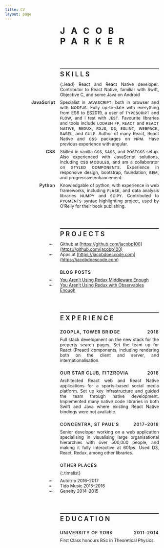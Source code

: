 ```yaml
---
title: CV
layout: page
---
```


<style>
:root {
  --inset: 180px;
  -webkit-text-size-adjust: 100%;
}

h1 {
  margin: 0 0 72px;
  font-weight: 700;
  text-transform: uppercase;
  letter-spacing: 5px;
}

h2 {
  border-top: 2px solid #333;
  padding-top: 4px;
  margin: 36px 0 12px;
  text-transform: uppercase;
  letter-spacing: 4px;
  font-weight: 580;
}

h3 {
  margin: 24px 0 0px;
  font-size: 1em;
  font-weight: 620;
  text-transform: uppercase;
  letter-spacing: 1.3px;
}

h3 time {
  margin-left: 12px;
  float: right;
}

h3::after {
  content: "";
  display: block;
  clear: both;
}

h4 {
  margin: 12px 0 8px;
  font-size: 1em;
  font-weight: 580;
  letter-spacing: 0.6px;
}

p,
ul {
  margin: 8px 0;
}

ul {
  position: relative;
  list-style-type: none;
  --padding: 36px;
  padding-left: var(--padding);
}

li::before {
  position: absolute;
  left: 0;
  content: "\27b5";
}

.timelist {
  padding: 0;
}

.timelist li::before {
  display: none;
}

.timelist time::before {
  content: "(";
}

.timelist time::after {
  content: ")";
}

.lead {
  font-size: inherit;
  line-height: inherit;
  font-style: italic;
  font-weight: 350;
}

.smcp {
  text-transform: uppercase;
  letter-spacing: 0.5px;
  font-size: 0.85em;
  font-weight: 480;
}

@media (min-width: 768px) {
  h1 {
    letter-spacing: 20px;
  }

  h2 {
    margin-top: 64px;
    letter-spacing: 5px;
  }

  h1,
  h2,
  h3,
  p {
    margin-left: var(--inset);
  }

  h4 {
    position: absolute;
    width: calc(var(--inset) - 16px);
    margin: 0;
    text-align: right;
  }

  ul {
    margin-left: calc(var(--inset) - var(--padding));
  }

  .timelist {
    margin-left: var(--inset);
  }

  .timelist time {
    position: absolute;
    --padding: 12px;
    width: calc(var(--inset) - var(--padding));
    right: calc(100% + var(--padding));
    font-weight: 480;
    text-align: right;
    font-size: 14px;
  }

  .timelist time::before,
  .timelist time::after {
    content: none;
  }

  .lead {
    letter-spacing: 0.2px;
    font-weight: 250;
  }
}

@supports (hyphens: auto) or (-webkit-hyphens: auto) {
  p {
    text-align: justify;
    -webkit-hyphens: auto;
    hyphens: auto;
  }
}
</style>

# Jacob Parker

## Skills

{:.lead}
React and React Native developer. Contributor to React Native, familiar with Swift, Objective C, and some Java on Android

#### JavaScript

Specialist in <span class="smcp">javascript</span>, both in browser and with <span class="smcp">nodejs</span>. Fully up-to-date with everything from ES6 to ES2019, a user of <span class="smcp">typescript</span> and <span class="smcp">flow</span>, and I test with <span class="smcp">jest</span>. Favourite libraries and tools include <span class="smcp">lodash fp</span>, <span class="smcp">react</span> and <span class="smcp">react native</span>, <span class="smcp">redux</span>, <span class="smcp">rxjs</span>, <span class="smcp">d3</span>, <span class="smcp">eslint</span>, <span class="smcp">webpack</span>, <span class="smcp">babel</span>, and <span class="smcp">gulp</span>. Author of many React, React Native and <span class="smcp">css</span> packages on <span class="smcp">npm</span>. Have previous experience with angular.

#### CSS

Skilled in vanilla <span class="smcp">css</span>, <span class="smcp">sass</span>, and <span class="smcp">postcss</span> setup. Also experienced with JavaScript solutions, including <span class="smcp">css modules</span>, and am a collaborator on <span class="smcp">styled components</span>. Experience in responsive design, bootstrap, foundation, <span class="smcp">bem</span>, and progressive enhancement.

#### Python

Knowledgable of python, with experience in web frameworks, including <span class="smcp">flask</span>, and data analysis libraries <span class="smcp">numpy</span> and <span class="smcp">scipy</span>. Contributed to <span class="smcp">pygments</span> syntax highlighting project, used by O&rsquo;Reily for their book publishing.

## Projects

- Github at [https://github.com/jacobp100](https://github.com/jacobp100)
- Apps at [https://jacobdoescode.com](https://jacobdoescode.com)

### Blog Posts

- [You Aren&rsquo;t Using Redux Middleware Enough](https://medium.com/@jacobp100/you-arent-using-redux-middleware-enough-94ffe991e6)
- [You Aren&rsquo;t Using Redux with Observables Enough](https://medium.com/@jacobp100/you-arent-using-redux-with-observables-enough-b59329c5a3af)

## Experience

### Zoopla, Tower Bridge<time>2018</time>

Full stack development on the new stack for the property search pages. Set the team up for React (Preact) components, including rendering both on the client and server, and internationalisation.

### Our Star Club, Fitzrovia<time>2018</time>

Architected React web and React Native applications for a sports-based social media platform. Set up key infrastructure and guided the team through native development. Implemented many native code libraries in both Swift and Java where existing React Native bindings were not available.

### Concentra, St Paul&rsquo;s<time>2017–2018</time>

Senior developer working on a web application specialising in visualising large organisational hierarchies with over 500,000 people, and making it fully interactive at 60fps. Used D3, React, Redux, among other libraries.

### Other Places

{:.timelist}

- Autotrip <time>2016–2017</time>
- Tido Music <time>2015–2016</time>
- Geneity <time>2014–2015</time>

## Education

### University of York<time>2011–2014</time>

First Class honours BSc in Theoretical Physics.

